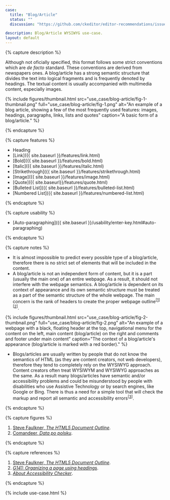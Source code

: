 ```yaml
---
case:
  title: "Blog/Article"
  status: ""
  discussion: "https://github.com/ckeditor/editor-recommendations/issues/9"

description: Blog/Article WYSIWYG use-case.
layout: default
---
```


{% capture description %}

Although not oficially specified, this format follows some strict conventions which are <i>de facto</i> standard. These conventions are derived from newspapers ones. A blog/article has a strong semantic structure that divides the text into logical fragments and is frequently denoted  by headings. The textual content is usually accompanied with multimedia content, especially images.

{% include figures/thumbnail.html src="use_case/blog-article/fig-1-thumbnail.png" full="use_case/blog-article/fig-1.png" alt="An example of a blog article, showing a few of the most frequently used features: images, headings, paragraphs, links, lists and quotes" caption="A basic form of a blog/article." %}

{% endcapture %}

{% capture features %}

* Heading
* [Link]({{ site.baseurl }}/features/link.html)
* [Bold]({{ site.baseurl }}/features/bold.html)
* [Italic]({{ site.baseurl }}/features/italic.html)
* [Strikethrough]({{ site.baseurl }}/features/strikethrough.html)
* [Image]({{ site.baseurl }}/features/image.html)
* [Quote]({{ site.baseurl}}/features/quote.html)
* [Bulleted List]({{ site.baseurl }}/features/bulleted-list.html)
* [Numbered List]({{ site.baseurl }}/features/numbered-list.html)

{% endcapture %}

{% capture usability %}

* [Auto-paragraphing]({{ site.baseurl }}/usability/enter-key.html#auto-paragraphing)

{% endcapture %}

{% capture notes %}

* It is almost impossible to predict every possible type of a blog/article, therefore there is no strict set of elements that will be included in the content.
* A blog/article is not an independent form of content, but it is a part (usually the main one) of an entire webpage. As a result,  it should not interfere with the webpage semantics. A blog/article is dependent on its context of appearance and its own semantic structure must be treated as a part of the semantic structure of the whole webpage. The main concern is the rank of headers to create the proper webpage outline<sup>[[1](#ref1)] [[2](#ref2)]</sup>.

{% include figures/thumbnail.html src="use_case/blog-article/fig-2-thumbnail.png" full="use_case/blog-article/fig-2.png" alt="An example of a webpage with a black, floating header at the top, navigational menu for the content on the left, main content (blog/article) on the right and comments and footer under main content" caption="The context of a blog/article's appearance (blog/article is marked with a red border)." %}

* Blogs/articles are usually written by people that do not know the semantics of HTML (as they are content creators, not web developers), therefore they tend to completely rely on the WYSIWYG approach. Content creators often treat WYSIWYM and WYSIWYG approaches as the same. As a result many blogs/articles have semantic and/or accessibility problems and could be misunderstood by people with disabilities who use Assistive Technology or by search engines, like Google or Bing. There is thus a need for a simple tool that will check the markup and report all semantic and accessibility errors<sup>[[3](#ref3)]</sup>.

{% endcapture %}

{% capture figures %}

1. <a id="fig-ref1"></a>[Steve Faulkner, <i>The HTML5 Document Outline</i>](https://www.paciellogroup.com/blog/2013/10/html5-document-outline/).
2. <a id="fig-ref2"></a>[Comandeer, <i>Data po polsku</i>](http://tutorials.comandeer.pl/js-intl.html).

{% endcapture %}

{% capture references %}

1. <a id="ref1"></a>[Steve Faulkner, <i>The HTML5 Document Outline</i>](https://www.paciellogroup.com/blog/2013/10/html5-document-outline/).
2. <a id="ref2"></a>[<i>G141: Organizing a page using headings</i>](http://www.w3.org/TR/WCAG20-TECHS/G141.html).
3. <a id="ref3"></a>[<i>About Accessibility Checker</i>](https://cksource.com/a11ychecker/demo/about.html).

{% endcapture %}

{% include use-case.html %}
